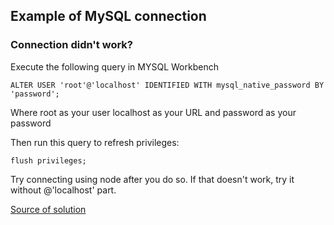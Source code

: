 ## Example of MySQL connection

### Connection didn't work?

Execute the following query in MYSQL Workbench

```ALTER USER 'root'@'localhost' IDENTIFIED WITH mysql_native_password BY 'password';```

Where root as your user localhost as your URL and password as your password

Then run this query to refresh privileges:

```flush privileges;```

Try connecting using node after you do so.
If that doesn't work, try it without @'localhost' part.

[Source of solution](https://stackoverflow.com/questions/50093144/mysql-8-0-client-does-not-support-authentication-protocol-requested-by-server)
